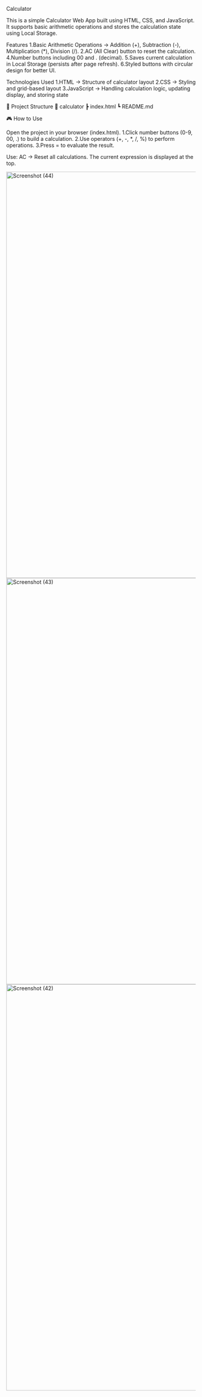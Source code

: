 Calculator

This is a simple Calculator Web App built using HTML, CSS, and JavaScript.
It supports basic arithmetic operations and stores the calculation state using Local Storage.

Features
1.Basic Arithmetic Operations → Addition (+), Subtraction (-), Multiplication (*), Division (/).
2.AC (All Clear) button to reset the calculation.
4.Number buttons including 00 and . (decimal).
5.Saves current calculation in Local Storage (persists after page refresh).
6.Styled buttons with circular design for better UI.

Technologies Used
1.HTML → Structure of calculator layout
2.CSS → Styling and grid-based layout
3.JavaScript → Handling calculation logic, updating display, and storing state

📂 Project Structure
📁 calculator
 ┣ index.html
 ┗ README.md

🎮 How to Use

Open the project in your browser (index.html).
1.Click number buttons (0-9, 00, .) to build a calculation.
2.Use operators (+, -, *, /, %) to perform operations.
3.Press = to evaluate the result.

Use:
AC → Reset all calculations.
The current expression is displayed at the top.

<img width="1920" height="1080" alt="Screenshot (44)" src="https://github.com/user-attachments/assets/1099499b-9ee9-4f80-b72f-52c9c55f08cd" />

<img width="1920" height="1080" alt="Screenshot (43)" src="https://github.com/user-attachments/assets/e4c052b6-71f3-4f5d-b88a-3e920a06f2d6" />

<img width="1920" height="1080" alt="Screenshot (42)" src="https://github.com/user-attachments/assets/3f0f175c-0a73-46a1-88c5-86085bb3a322" />

